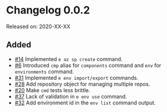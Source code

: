 # Changelog 0.0.2

Released on: 2020-XX-XX

## Added

* [#14](https://github.com/epiphany-platform/cli/issues/14) Implemented `e az sp create` command.  
* [#6](https://github.com/epiphany-platform/cli/issues/6) Introduced `cmp` alias for `components` command and `env` for `environments` command. 
* [#31](https://github.com/epiphany-platform/cli/issues/31) Implemented `e env import/export` commands.
* [#28](https://github.com/epiphany-platform/cli/issues/28) Add repository object for managing multiple repos.
* [#20](https://github.com/epiphany-platform/cli/issues/20) Make `cmd` tests less brittle.
* [#37](https://github.com/epiphany-platform/cli/issues/37) Lack of validation in `e env use` command.
* [#32](https://github.com/epiphany-platform/cli/issues/32) Add environment id in the `env list` command output. 
